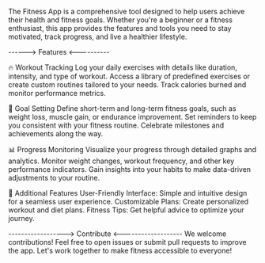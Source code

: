 The Fitness App is a comprehensive tool designed to help users achieve their health and fitness goals. Whether you're a beginner or a fitness enthusiast, this app provides the features and tools you need to stay motivated, track progress, and live a healthier lifestyle.

------> Features <----------

🔥 Workout Tracking
Log your daily exercises with details like duration, intensity, and type of workout.
Access a library of predefined exercises or create custom routines tailored to your needs.
Track calories burned and monitor performance metrics.

🎯 Goal Setting
Define short-term and long-term fitness goals, such as weight loss, muscle gain, or endurance improvement.
Set reminders to keep you consistent with your fitness routine.
Celebrate milestones and achievements along the way.

📊 Progress Monitoring
Visualize your progress through detailed graphs and analytics.
Monitor weight changes, workout frequency, and other key performance indicators.
Gain insights into your habits to make data-driven adjustments to your routine.

🌟 Additional Features
User-Friendly Interface: Simple and intuitive design for a seamless user experience.
Customizable Plans: Create personalized workout and diet plans.
Fitness Tips: Get helpful advice to optimize your journey.

------------------> Contribute <-------------------
We welcome contributions! Feel free to open issues or submit pull requests to improve the app. Let's work together to make fitness accessible to everyone!
